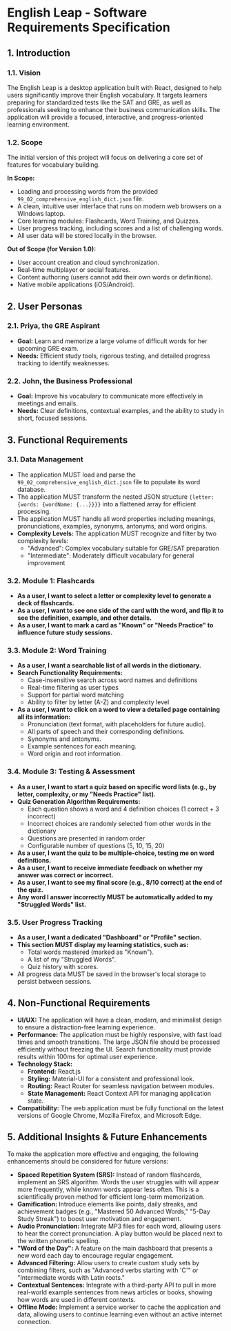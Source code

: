 # English Leap - Software Requirements Specification

## 1. Introduction

### 1.1. Vision
The English Leap is a desktop application built with React, designed to help users significantly improve their English vocabulary. It targets learners preparing for standardized tests like the SAT and GRE, as well as professionals seeking to enhance their business communication skills. The application will provide a focused, interactive, and progress-oriented learning environment.

### 1.2. Scope
The initial version of this project will focus on delivering a core set of features for vocabulary building.

**In Scope:**
- Loading and processing words from the provided `99_02_comprehensive_english_dict.json` file.
- A clean, intuitive user interface that runs on modern web browsers on a Windows laptop.
- Core learning modules: Flashcards, Word Training, and Quizzes.
- User progress tracking, including scores and a list of challenging words.
- All user data will be stored locally in the browser.

**Out of Scope (for Version 1.0):**
- User account creation and cloud synchronization.
- Real-time multiplayer or social features.
- Content authoring (users cannot add their own words or definitions).
- Native mobile applications (iOS/Android).

## 2. User Personas

### 2.1. Priya, the GRE Aspirant
- **Goal:** Learn and memorize a large volume of difficult words for her upcoming GRE exam.
- **Needs:** Efficient study tools, rigorous testing, and detailed progress tracking to identify weaknesses.

### 2.2. John, the Business Professional
- **Goal:** Improve his vocabulary to communicate more effectively in meetings and emails.
- **Needs:** Clear definitions, contextual examples, and the ability to study in short, focused sessions.

## 3. Functional Requirements

### 3.1. Data Management
- The application MUST load and parse the `99_02_comprehensive_english_dict.json` file to populate its word database.
- The application MUST transform the nested JSON structure `{letter: {words: {wordName: {...}}}}` into a flattened array for efficient processing.
- The application MUST handle all word properties including meanings, pronunciations, examples, synonyms, antonyms, and word origins.
- **Complexity Levels:** The application MUST recognize and filter by two complexity levels:
  - "Advanced": Complex vocabulary suitable for GRE/SAT preparation
  - "Intermediate": Moderately difficult vocabulary for general improvement

### 3.2. Module 1: Flashcards
- **As a user, I want to select a letter or complexity level to generate a deck of flashcards.**
- **As a user, I want to see one side of the card with the word, and flip it to see the definition, example, and other details.**
- **As a user, I want to mark a card as "Known" or "Needs Practice" to influence future study sessions.**

### 3.3. Module 2: Word Training
- **As a user, I want a searchable list of all words in the dictionary.**
- **Search Functionality Requirements:**
  - Case-insensitive search across word names and definitions
  - Real-time filtering as user types
  - Support for partial word matching
  - Ability to filter by letter (A-Z) and complexity level
- **As a user, I want to click on a word to view a detailed page containing all its information:**
  - Pronunciation (text format, with placeholders for future audio).
  - All parts of speech and their corresponding definitions.
  - Synonyms and antonyms.
  - Example sentences for each meaning.
  - Word origin and root information.

### 3.4. Module 3: Testing & Assessment
- **As a user, I want to start a quiz based on specific word lists (e.g., by letter, complexity, or my "Needs Practice" list).**
- **Quiz Generation Algorithm Requirements:**
  - Each question shows a word and 4 definition choices (1 correct + 3 incorrect)
  - Incorrect choices are randomly selected from other words in the dictionary
  - Questions are presented in random order
  - Configurable number of questions (5, 10, 15, 20)
- **As a user, I want the quiz to be multiple-choice, testing me on word definitions.**
- **As a user, I want to receive immediate feedback on whether my answer was correct or incorrect.**
- **As a user, I want to see my final score (e.g., 8/10 correct) at the end of the quiz.**
- **Any word I answer incorrectly MUST be automatically added to my "Struggled Words" list.**

### 3.5. User Progress Tracking
- **As a user, I want a dedicated "Dashboard" or "Profile" section.**
- **This section MUST display my learning statistics, such as:**
  - Total words mastered (marked as "Known").
  - A list of my "Struggled Words".
  - Quiz history with scores.
- All progress data MUST be saved in the browser's local storage to persist between sessions.

## 4. Non-Functional Requirements

- **UI/UX:** The application will have a clean, modern, and minimalist design to ensure a distraction-free learning experience.
- **Performance:** The application must be highly responsive, with fast load times and smooth transitions. The large JSON file should be processed efficiently without freezing the UI. Search functionality must provide results within 100ms for optimal user experience.
- **Technology Stack:**
  - **Frontend:** React.js
  - **Styling:** Material-UI for a consistent and professional look.
  - **Routing:** React Router for seamless navigation between modules.
  - **State Management:** React Context API for managing application state.
- **Compatibility:** The web application must be fully functional on the latest versions of Google Chrome, Mozilla Firefox, and Microsoft Edge.

## 5. Additional Insights & Future Enhancements

To make the application more effective and engaging, the following enhancements should be considered for future versions:

- **Spaced Repetition System (SRS):** Instead of random flashcards, implement an SRS algorithm. Words the user struggles with will appear more frequently, while known words appear less often. This is a scientifically proven method for efficient long-term memorization.
- **Gamification:** Introduce elements like points, daily streaks, and achievement badges (e.g., "Mastered 50 Advanced Words," "5-Day Study Streak") to boost user motivation and engagement.
- **Audio Pronunciation:** Integrate MP3 files for each word, allowing users to hear the correct pronunciation. A play button would be placed next to the written phonetic spelling.
- **"Word of the Day":** A feature on the main dashboard that presents a new word each day to encourage regular engagement.
- **Advanced Filtering:** Allow users to create custom study sets by combining filters, such as "Advanced verbs starting with 'C'" or "Intermediate words with Latin roots."
- **Contextual Sentences:** Integrate with a third-party API to pull in more real-world example sentences from news articles or books, showing how words are used in different contexts.
- **Offline Mode:** Implement a service worker to cache the application and data, allowing users to continue learning even without an active internet connection.
